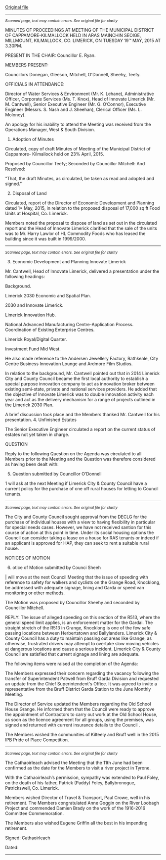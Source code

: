[Original file](https://www.limerick.ie/sites/default/files/media/documents/2017-06/Minutes%20-%20Meeting%20of%20the%20Municipal%20District%20of%20Cappamore-Kilmallock%20-%2019th%20May%202015.pdf)

---
*<small>Scanned page, text may contain errors. See original file for clarity</small>*  

MINUTES OF PROCEEDINGS AT MEETING OF THE MUNICIPAL
DISTRICT OF CAPPAMORE-KILMALLOCK HELD IN ARAS MAINCHIN
SEOIGE, MILLMOUNT, KILMALLOCK, CO. LIMERICK, ON TUESDAY
19™ MAY, 2015 AT 3.30PM.

PRESENT IN THE CHAIR: Councillor E. Ryan.

MEMBERS PRESENT:

Councillors Donegan, Gleeson, Mitchell, O'Donnell, Sheehy, Teefy.

OFFICIALS IN ATTENDANCE:

Director of Water Services & Environment (Mr. K. Lehane), Administrative Officer,
Corporate Services (Ms. T. Knox), Head of Innovate Limerick (Mr. M. Cantwell),
Senior Executive Engineer (Mr. G. O’Connor), Executive Engineer (Messrs. S. Nash
and J. Sheehan), Clerical Officer (Ms. L. Moloney).

An apology for his inability to attend the Meeting was received from the Operations
Manager, West & South Division.

1. Adoption of Minutes

Circulated, copy of draft Minutes of Meeting of the Municipal District of Cappamore-
Kilmallock held on 23% April, 2015.

Proposed by Councillor Teefy;
Seconded by Councillor Mitchell:
And Resolved:

“That, the draft Minutes, as circulated, be taken as read and adopted and signed.”

2. Disposal of Land

Circulated, report of the Director of Economic Development and Planning dated 1*
May, 2015, in relation to the proposed disposal of 17,000 sq ft Food Units at
Hospital, Co. Limerick.

Members noted the proposal to dispose of land as set out in the circulated report and
the Head of Innovate Limerick clarified that the sale of the units was to Mr. Harry
Lawlor of HL Commodity Foods who has leased the building since it was built in
1999/2000.


---
*<small>Scanned page, text may contain errors. See original file for clarity</small>*  

3. Economic Development and Planning
Innovate Limerick

Mr. Cantwell, Head of Innovate Limerick, delivered a presentation under the
following headings:

Background.

Limerick 2030 Economic and Spatial Plan.

2030 and Innovate Limerick.

Limerick Innovation Hub.

National Advanced Manufacturing Centre-Application Process.
Coordination of Existing Enterprise Centres.

Limerick Royal/Digital Quarter.

Investment Fund Mid West.

He also made reference to the Andersen Jewellery Factory, Rathkeale, City Centre
Business Innovation Lounge and Ardmore Film Studios.

In relation to the background, Mr. Cantwell pointed out that in 2014 Limerick City and
County Council became the first local authority to establish a special purpose
innovation company to act as innovation broker between existing semi-state, private
and national services providers. He added that the objective of Innovate Limerick
was to double innovation activity each year and act as the delivery mechanism for a
range of projects outlined in the Limerick 2030 Plan.

A brief discussion took place and the Members thanked Mr. Cantwell for his
presentation.
4. Unfinished Estates

The Senior Executive Engineer circulated a report on the current status of estates
not yet taken in charge.

QUESTION

Reply to the following Question on the Agenda was circulated to all Members prior to
the Meeting and the Question was therefore considered as having been dealt with:

5. Question submitted by Councillor O’Donnell

1 will ask at the next Meeting if Limerick City & County Council have a current
policy for the purchase of one off rural houses for letting to Council tenants.


---
*<small>Scanned page, text may contain errors. See original file for clarity</small>*  

The City and County Council sought approval from the DECLG for the
purchase of individual houses with a view to having flexibility in
particular for special needs cases. However, we have not received
santion for this course of action at this point in time. Under its social
housing options the Council can consider taking a lease on a house for
RAS tenants or indeed if an applicant is approved for HAP, they can
seek to rent a suitable rural house.

NOTICES OF MOTION

6. otice of Motion submitted by Counci Sheeh

| will move at the next Council Meeting that the issue of speeding with
reference to safety for walkers and cyclists on the Grange Road, Knocklong,
be addressed with adequate signage, lining and Garda or speed van
monitoring or other methods.

The Motion was proposed by Councillor Sheehy and seconded by Councillor
Mitchell.

REPLY: The issue of alleged speeding on this section of the R513, where the
general speed limit applies, is an enforcement matter for the Gardai.
The straight stretch of the R513 in Grange, Knocklong is one of the few
safe passing locations between Herbertstown and Ballylanders.
Limerick City & County Council has a duty to maintain passing out
areas like Grange, as otherwise, frustrated drivers may attempt to
overtake slow moving vehicles at dangerous locations and cause a
serious incident. Limerick City & County Council are satisfied that
current signage and lining are adequate.

The following items were raised at the completion of the Agenda:

The Members expressed their concern regarding the vacancy following the transfer
of Superintendent Patwell from Bruff Garda Division and requested an update from
the Chief Superintendent's Office. It was agreed to invite a representative from the
Bruff District Garda Station to the June Monthly Meeting.

The Director of Service updated the Members regarding the Old School House
Grange. He informed them that the Council were ready to approve the appointment
of Contractors to carry out work at the Old School House, as soon as the licence
agreement for all groups, using the premises, was signed and returned with current
insurance details to the Council .

The Members wished the communities of Kilteely and Bruff well in the 2015 IPB
Pride of Place Competition.


---
*<small>Scanned page, text may contain errors. See original file for clarity</small>*  

The Cathaoirleach advised the Meeting that the 11th June had been confirmed as
the date for the Members to visit a river project in Tyrone.

With the Cathaoirleach’s permission, sympathy was extended to Paul Foley, on the
death of his father, Patrick (Paddy) Foley, Ballybronogue, Patrickswell, Co. Limerick.

Members wished Director of Travel & Transport, Paul Crowe, well in his retirement.
The Members congratulated Anne Goggin on the River Loobagh Project and
commended Damien Brady on the work of the 1916-2016 Committee
Commemoration.

The Members also wished Eugene Griffin all the best in his impending retirement.

Signed:
Cathaoirleach

Dated:


---
